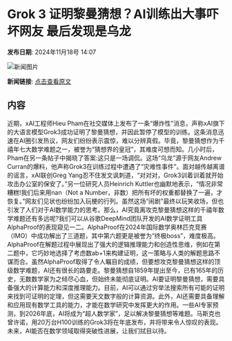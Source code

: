 # Grok 3 证明黎曼猜想？AI训练出大事吓坏网友 最后发现是乌龙

**发布日期**: 2024年11月18号 14:07

![新闻图片](https://pic.chinaz.com/picmap/thumb/202403290922581712_0.jpg)

**新闻链接**: [点击查看原文](https://www.aibase.com/zh/news/13297)

## 内容

近期，xAI工程师Hieu Pham在社交媒体上发布了一条“爆炸性”消息，声称xAI旗下的大语言模型Grok3成功证明了黎曼猜想，并因此暂停了模型的训练。这条消息迅速在AI圈引发热议，网友们纷纷表示震惊，难以分辨真假。毕竟，黎曼猜想作为千禧年七大数学难题之一，被誉为“猜想界的皇冠”，其难度可想而知。几小时后，Pham在另一条帖子中揭晓了答案:这只是一场调侃。这场“乌龙”源于网友Andrew Curran的爆料，他声称Grok3在训练过程中遭遇了“灾难性事件”。面对越传越离谱的谣言，xAI联创Greg Yang忍不住发文讽刺道，“对对对，Grok3训着训着就开始攻击办公室的保安了。”另一位研究人员Heinrich Kuttler也幽默地表示，“情况非常糟糕!我们后来用nan（Not a Number，非数）把所有坏的权重都替换了一遍，才恢复。”网友们见状也纷纷加入玩梗的行列。虽然这场“闹剧”最终以玩笑收场，但也引发了人们对于AI数学能力的思考。那么，AI究竟离攻克黎曼猜想这样的千禧年数学难题还有多远呢?我们可以从谷歌DeepMind团队开发的AI数学证明工具AlphaProof的表现窥见一二。AlphaProof在2024年国际数学奥林匹克竞赛（IMO）中成功解出了三道题，其中第六题更是被誉为“终极boss”，难度极高。AlphaProof在解题过程中展现出了强大的逻辑推理能力和创造性思维，例如在第二题中，它巧妙地选择了考虑数ab+1来构建证明，这一策略与人类的解题思路不谋而合。虽然AlphaProof取得了令人瞩目的成绩，但要想攻克黎曼猜想这样的顶级数学难题，AI还有很长的路要走。黎曼猜想自1859年提出至今，已有165年的历史，无数数学家为之倾尽心血，但始终未能彻底证明。AI要证明黎曼猜想，需要具备强大的计算能力和深度推理能力。目前，AI可以通过穷举法搜索所有可能的证明来找到可证明的定理，但这需要天文数字般的计算资源。此外，AI还需要具备理解和应用现有数学工具的能力，才能在数学研究中发挥更大的作用。一些AI专家预测，到2026年底，AI将成为“超人数学家”，足以解决黎曼猜想等难题。马斯克也曾许诺，用20万台H100训练的Grok3将在年底发布，并将带来令人惊叹的表现。未来，AI能否在数学领域取得突破性进展，让我们拭目以待。
